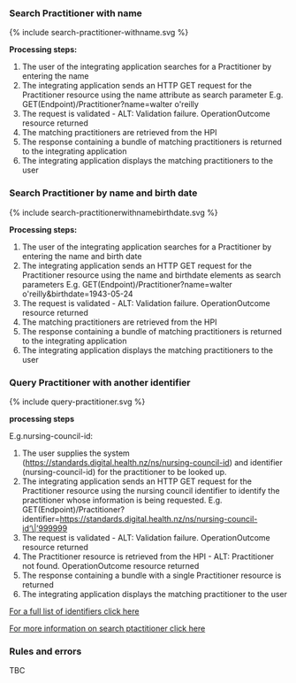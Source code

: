 

### Search Practitioner with name

<div>
{% include search-practitioner-withname.svg %}
</div>

**Processing steps:**

1. The user of the integrating application searches for a Practitioner by entering the name
2. The integrating application sends an HTTP GET request for the Practitioner resource using the name attribute as search parameter E.g. GET(Endpoint)/Practitioner?name=walter o'reilly
4. The request is validated - ALT: Validation failure. OperationOutcome resource returned
5. The matching practitioners are retrieved from the HPI
6. The response containing a bundle of matching practitioners is returned to the integrating application
7. The integrating application displays the matching practitioners to the user


### Search Practitioner by name and birth date

<div>
{% include search-practitionerwithnamebirthdate.svg %}
</div>

**Processing steps:**

1. The user of the integrating application searches for a Practitioner by entering the name and birth date
2. The integrating application sends an HTTP GET request for the Practitioner resource using the name and birthdate elements as search parameters E.g. GET(Endpoint)/Practitioner?name=walter o'reilly&birthdate=1943-05-24
3. The request is validated - ALT: Validation failure. OperationOutcome resource returned
4. The matching practitioners are retrieved from the HPI
5. The response containing a bundle of matching practitioners is returned to the integrating application
6. The integrating application displays the matching practitioners to the user


### Query Practitioner with another identifier

<div>
{% include query-practitioner.svg %}
</div>

**processing steps**

E.g.nursing-council-id:

1. The user supplies the system (https://standards.digital.health.nz/ns/nursing-council-id) and identifier (nursing-council-id) for the practitioner to be looked up.
2. The integrating application sends an HTTP GET request for the Practitioner resource using the nursing council identifier to identify the practitioner whose information is being requested. E.g. GET(Endpoint)/Practitioner?identifier=https://standards.digital.health.nz/ns/nursing-council-id‘\|’999999
3. The request is validated - ALT: Validation failure. OperationOutcome resource returned
4. The Practitioner resource is retrieved from the HPI - ALT: Practitioner not found. OperationOutcome resource returned
5. The response containing a bundle with a single Practitioner resource is returned
6. The integrating application displays the matching practitioner to the user

[For a full list of identifiers click here](https://fhir.org.nz/ig/base/namingSystems.html)

[For more information on search ptactitioner click here](/capabilityStatement.html#practitioner)

### Rules and errors
TBC
